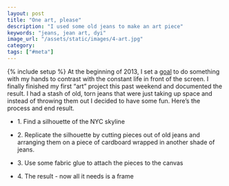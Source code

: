 ```yaml
---
layout: post
title: "One art, please"
description: "I used some old jeans to make an art piece"
keywords: "jeans, jean art, dyi"
image_url: "/assets/static/images/4-art.jpg"
category:
tags: ["#meta"]
---
```

{% include setup %}
At the beginning of 2013, I set a <a href="http://dangoldin.com/2013/01/02/2013-goals/" target="_blank">goal</a> to do something with my hands to contrast with the constant life in front of the screen. I finally finished my first “art” project this past weekend and documented the result. I had a stash of old, torn jeans that were just taking up space and instead of throwing them out I decided to have some fun. Here’s the process and end result.

<ul class="thumbnails">
  <li class="span8">
    <div class="thumbnail">
      <amp-img src="{{ IMG_PATH }}1-art.jpg" alt="Silhouette of the NYC skyline" width="800" height="600" layout="responsive"></amp-img>
      <p>1. Find a silhouette of the NYC skyline</p>
    </div>
  </li>
  <li class="span8">
    <div class="thumbnail">
      <amp-img src="{{ IMG_PATH }}2-art.jpg" alt="Arrangement of jean pieces" width="800" height="600" layout="responsive"></amp-img>
      <p>2. Replicate the silhouette by cutting pieces out of old jeans and arranging them on a piece of cardboard wrapped in another shade of jeans.</p>
    </div>
  </li>
  <li class="span8">
    <div class="thumbnail">
      <amp-img src="{{ IMG_PATH }}3-art.jpg" alt="Fabric glue" width="800" height="1067" layout="responsive"></amp-img>
      <p>3. Use some fabric glue to attach the pieces to the canvas</p>
    </div>
  </li>
  <li class="span8">
    <div class="thumbnail">
      <amp-img src="{{ IMG_PATH }}4-art.jpg" alt="Resulting art" width="800" height="600" layout="responsive"></amp-img>
      <p>4. The result - now all it needs is a frame</p>
    </div>
  </li>
</ul>